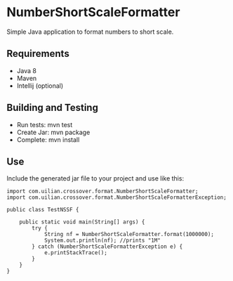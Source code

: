 NumberShortScaleFormatter
=========

Simple Java application to format numbers to short scale.


Requirements
-------------------------
 - Java 8
 - Maven
 - Intellij (optional)


Building and Testing
-------------------------

 - Run tests: mvn test
 - Create Jar: mvn package
 - Complete: mvn install


Use
-------------------------

Include the generated jar file to your project and use like this:


```
import com.uilian.crossover.format.NumberShortScaleFormatter;
import com.uilian.crossover.format.NumberShortScaleFormatterException;

public class TestNSSF {

    public static void main(String[] args) {
        try {
            String nf = NumberShortScaleFormatter.format(1000000);
            System.out.println(nf); //prints "1M"
        } catch (NumberShortScaleFormatterException e) {
            e.printStackTrace();
        }
    }
}
```